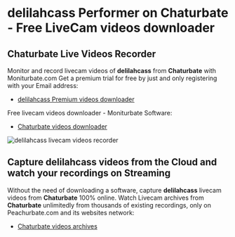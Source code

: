 # delilahcass Performer on Chaturbate - Free LiveCam videos downloader

## Chaturbate Live Videos Recorder

Monitor and record livecam videos of **delilahcass** from **Chaturbate** with Moniturbate.com
Get a premium trial for free by just and only registering with your Email address:
* [delilahcass Premium videos downloader](https://moniturbate.com/request-demo-licence-key.html)

Free livecam videos downloader - Moniturbate Software:
* [Chaturbate videos downloader](https://moniturbate.com/moniturbate-download-software.html)

![delilahcass livecam videos recorder](https://peachurnet.com/templates/moniturbate-software.png)


## Capture delilahcass videos from the Cloud and watch your recordings on Streaming

Without the need of downloading a software, capture **delilahcass** livecam videos from **Chaturbate** 100% online.
Watch Livecam archives from **Chaturbate** unlimitedly from thousands of existing recordings, only on Peachurbate.com and its websites network:
* [Chaturbate videos archives](https://peachurnet.com/)